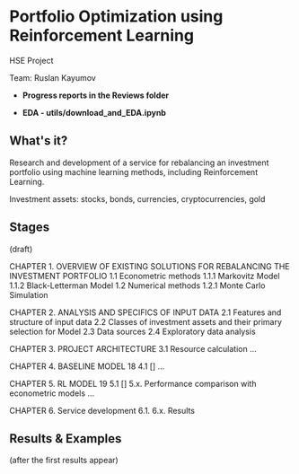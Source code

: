 
# Portfolio Optimization using Reinforcement Learning

HSE Project

Team: Ruslan Kayumov

- **Progress reports in the Reviews folder**

- **EDA - utils/download_and_EDA.ipynb**

## What's it?

Research and development of a service for rebalancing an investment portfolio using machine learning methods, including Reinforcement Learning.

Investment assets: stocks, bonds, currencies, cryptocurrencies, gold

## Stages

(draft)

CHAPTER 1. OVERVIEW OF EXISTING SOLUTIONS FOR REBALANCING THE INVESTMENT PORTFOLIO
1.1 Econometric methods
1.1.1 Markovitz Model
1.1.2 Black-Letterman Model
1.2 Numerical methods
1.2.1 Monte Carlo Simulation

CHAPTER 2. ANALYSIS AND SPECIFICS OF INPUT DATA
2.1 Features and structure of input data
2.2 Classes of investment assets and their primary selection for Model
2.3 Data sources
2.4 Exploratory data analysis

CHAPTER 3. PROJECT ARCHITECTURE
3.1 Resource calculation
...

CHAPTER 4. BASELINE MODEL 18
4.1 []
...

CHAPTER 5. RL MODEL 19
5.1 []
5.x. Performance comparison with econometric models
...

CHAPTER 6. Service development
6.1.
6.x. Results


## Results & Examples

(after the first results appear)
